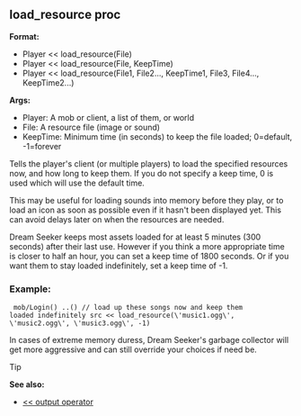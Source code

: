 ## load_resource proc

**Format:**
+   Player << load_resource(File)
+   Player << load_resource(File, KeepTime)
+   Player << load_resource(File1, File2..., KeepTime1, File3,
    File4..., KeepTime2...)
<!-- -->
**Args:**
+   Player: A mob or client, a list of them, or world
+   File: A resource file (image or sound)
+   KeepTime: Minimum time (in seconds) to keep the file loaded;
    0=default, -1=forever


Tells the player\'s client (or multiple players) to load the
specified resources now, and how long to keep them. If you do not
specify a keep time, 0 is used which will use the default time.


This may be useful for loading sounds into memory before they
play, or to load an icon as soon as possible even if it hasn\'t been
displayed yet. This can avoid delays later on when the resources are
needed. 

Dream Seeker keeps most assets loaded for at least 5
minutes (300 seconds) after their last use. However if you think a more
appropriate time is closer to half an hour, you can set a keep time of
1800 seconds. Or if you want them to stay loaded indefinitely, set a
keep time of -1.
### Example:

``` dm
 mob/Login() ..() // load up these songs now and keep them
loaded indefinitely src << load_resource(\'music1.ogg\',
\'music2.ogg\', \'music3.ogg\', -1) 
```
 

In cases of
extreme memory duress, Dream Seeker\'s garbage collector will get more
aggressive and can still override your choices if need be.

> [!TIP] 
> **See also:**
> +   [<< output operator](/ref/operator/%3c%3c/output.md) <!-- -->